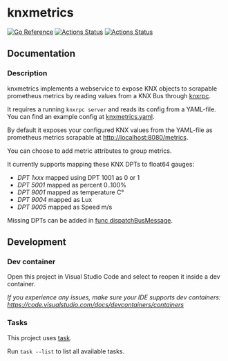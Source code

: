 # knxmetrics

[![Go Reference](https://pkg.go.dev/badge/github.com/choopm/knxmetrics.svg)](https://pkg.go.dev/github.com/choopm/knxmetrics)
[![Actions Status](https://github.com/choopm/knxmetrics/workflows/release/badge.svg)](https://github.com/choopm/knxmetrics/actions/workflows/release.yml)
[![Actions Status](https://github.com/choopm/knxmetrics/workflows/unittest/badge.svg)](https://github.com/choopm/knxmetrics/actions/workflows/unittest.yml)

## Documentation

### Description

knxmetrics implements a webservice to expose KNX objects to scrapable prometheus
metrics by reading values from a KNX Bus through [knxrpc](https://github.com/choopm/knxrpc).

It requires a running `knxrpc server` and reads its config from a YAML-file.
You can find an example config at [knxmetrics.yaml](cmd/knxmetrics/knxmetrics.yaml).

By default it exposes your configured KNX values from the YAML-file
as prometheus metrics scrapable at <http://localhost:8080/metrics>.

You can choose to add metric attributes to group metrics.

It currently supports mapping these KNX DPTs to float64 gauges:

- *DPT 1xxx* mapped using DPT 1001 as 0 or 1
- *DPT 5001* mapped as percent 0..100%
- *DPT 9001* mapped as temperature C°
- *DPT 9004* mapped as Lux
- *DPT 9005* mapped as Speed m/s

Missing DPTs can be added in [func dispatchBusMessage](./knx.go).

## Development

### Dev container

Open this project in Visual Studio Code and select to reopen it inside a dev container.

*If you experience any issues, make sure your IDE supports dev containers:
<https://code.visualstudio.com/docs/devcontainers/containers>*

### Tasks

This project uses [task](https://taskfile.dev/).

Run `task --list` to list all available tasks.
